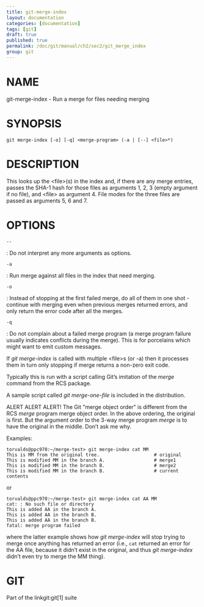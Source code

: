 ```yaml
---
title: git-merge-index
layout: documentation
categories: [documentation]
tags: [git]
draft: true
published: true
permalink: /doc/git/manual/ch2/sec2/git_merge_index
group: git
---
```


NAME
====

git-merge-index - Run a merge for files needing merging

SYNOPSIS
========

    git merge-index [-o] [-q] <merge-program> (-a | [--] <file>*)

DESCRIPTION
===========

This looks up the &lt;file&gt;(s) in the index and, if there are any merge entries, passes the SHA-1 hash for those files as arguments 1, 2, 3 (empty argument if no file), and &lt;file&gt; as argument 4. File modes for the three files are passed as arguments 5, 6 and 7.

OPTIONS
=======

`--`

:   Do not interpret any more arguments as options.

`-a`

:   Run merge against all files in the index that need merging.

`-o`

:   Instead of stopping at the first failed merge, do all of them in one shot - continue with merging even when previous merges returned errors, and only return the error code after all the merges.

`-q`

:   Do not complain about a failed merge program (a merge program failure usually indicates conflicts during the merge). This is for porcelains which might want to emit custom messages.

If *git merge-index* is called with multiple &lt;file&gt;s (or -a) then it processes them in turn only stopping if merge returns a non-zero exit code.

Typically this is run with a script calling Git’s imitation of the *merge* command from the RCS package.

A sample script called *git merge-one-file* is included in the distribution.

ALERT ALERT ALERT! The Git "merge object order" is different from the RCS *merge* program merge object order. In the above ordering, the original is first. But the argument order to the 3-way merge program *merge* is to have the original in the middle. Don’t ask me why.

Examples:

    torvalds@ppc970:~/merge-test> git merge-index cat MM
    This is MM from the original tree.                    # original
    This is modified MM in the branch A.                  # merge1
    This is modified MM in the branch B.                  # merge2
    This is modified MM in the branch B.                  # current contents

or

    torvalds@ppc970:~/merge-test> git merge-index cat AA MM
    cat: : No such file or directory
    This is added AA in the branch A.
    This is added AA in the branch B.
    This is added AA in the branch B.
    fatal: merge program failed

where the latter example shows how *git merge-index* will stop trying to merge once anything has returned an error (i.e., `cat` returned an error for the AA file, because it didn’t exist in the original, and thus *git merge-index* didn’t even try to merge the MM thing).

GIT
===

Part of the linkgit:git\[1\] suite
